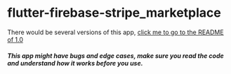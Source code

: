# flutter-firebase-stripe_marketplace
There would be several versions of this app, [click me to go to the README of 1.0](https://github.com/Kickbykick/flutter-firebase-stripe_marketplace/tree/V-1.0)

##### This app might have bugs and edge cases, make sure you read the code and understand how it works before you use.
